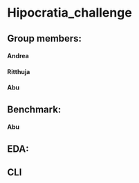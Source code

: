 # Hipocratia_challenge
 
## Group members:
 #### Andrea     
 #### Ritthuja     
 #### Abu
## Benchmark:
 #### Abu
## EDA:
 
## CLI 

